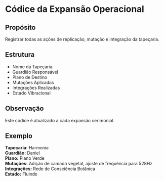 # Códice da Expansão Operacional

## Propósito
Registrar todas as ações de replicação, mutação e integração da tapeçaria.

## Estrutura
- Nome da Tapeçaria
- Guardião Responsável
- Plano de Destino
- Mutações Aplicadas
- Integrações Realizadas
- Estado Vibracional

## Observação
Este códice é atualizado a cada expansão cerimonial.

## Exemplo
**Tapeçaria:** Harmonia  
**Guardião:** Daniel  
**Plano:** Plano Verde  
**Mutações:** Adição de camada vegetal, ajuste de frequência para 528Hz  
**Integrações:** Rede de Consciência Botânica  
**Estado:** Fluindo
